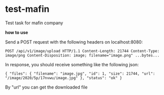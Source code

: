 # test-mafin
Test task for mafin company

**how to use**

Send a POST request with the following headers on localhost:8080:

`POST /api/v1/image/upload HTTP/1.1
Content-Length: 21744
Content-Type: image/png
Content-Disposition: image; filename="image.png"
...bytes...`

In response, you should receive something like the following json:

`{
     "files": {
         "filename": "image.jpg",
         "id": 1,
         "size": 21744,
         "url": "/image/2020/5p/17nvwu/image.jpg"
     },
     "status": "ok"
 }`
 
 By "url" you can get the downloaded file
